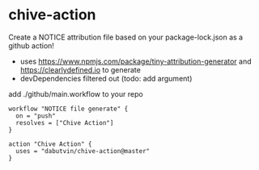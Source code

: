 # chive-action

Create a NOTICE attribution file based on your package-lock.json as a github action!

 - uses https://www.npmjs.com/package/tiny-attribution-generator and https://clearlydefined.io to generate
 - devDependencies filtered out (todo: add argument)

add ./github/main.workflow to your repo

```
workflow "NOTICE file generate" {
  on = "push"
  resolves = ["Chive Action"]
}

action "Chive Action" {
  uses = "dabutvin/chive-action@master"
}
```
